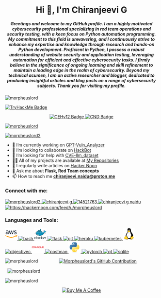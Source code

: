 <h1 align="center">Hi 👋, I'm Chiranjeevi G</h1>
<h5 align="center">
  Greetings and welcome to my GitHub profile. I am a highly motivated cybersecurity professional specializing in red team operations and security testing, with a keen focus on Python automation programming. My commitment to this field is unwavering, and I continuously strive to enhance my expertise and knowledge through research and hands-on Python development. Proficient in Python, I possess a robust understanding of website security and application testing, leveraging automation for efficient and effective cybersecurity tasks. I firmly believe in the significance of ongoing learning and skill refinement to maintain a leading edge in the realm of cybersecurity. Beyond my technical acumen, I am an active researcher and blogger, dedicated to producing insightful articles and blog posts on a range of cybersecurity subjects. Thank you for visiting my profile.
</h5>

<p align="left">
  <img src="https://komarev.com/ghpvc/?username=morpheuslord&label=Profile%20views&color=0e75b6&style=flat" alt="morpheuslord" />
</p>

[![TryHackMe Badge](https://tryhackme-badges.s3.amazonaws.com/morpheuslord.png)](https://tryhackme.com/p/morpheuslord)
<p align="center">
  <a href="https://www.eccouncil.org/">
    <img src="https://github.com/morpheuslord/morpheuslord/assets/70637311/c51a4e6f-71bb-4c6a-a558-1cff9d35a1fb" alt="CEHv12 Badge" width="100" height="100">
  </a>
  <a href="https://www.eccouncil.org/">
    <img src="https://github.com/morpheuslord/morpheuslord/assets/70637311/a6585de1-8495-45c7-b8a7-0589e81eb2d6" alt="CND Badge" width="100" height="100">
  </a>
</p>

<p align="left">
  <a href="https://github.com/ryo-ma/github-profile-trophy">
    <img src="https://github-profile-trophy.vercel.app/?username=morpheuslord" alt="morpheuslord" />
  </a>
</p>

<p align="left">
  <a href="https://twitter.com/morpheuslord2" target="blank">
    <img src="https://img.shields.io/twitter/follow/morpheuslord2?logo=twitter&style=for-the-badge" alt="morpheuslord2" />
  </a>
</p>

- 🔭 I’m currently working on [GPT-Vuln_Analyzer](https://github.com/morpheuslord/GPT_Vuln-analyzer)
- 👯 I’m looking to collaborate on [HackBot](https://github.com/morpheuslord/HackBot)
- 🤝 I’m looking for help with [CVE-llm_dataset](https://github.com/morpheuslord/CVE-llm_dataset)
- 👨‍💻 All of my projects are available at [My Repositories](https://github.com/morpheuslord?tab=repositories)
- 📝 I regularly write articles on [Hacker Noon](https://hackernoon.com/u/morpheuslord)
- 💬 Ask me about **Flask, Red Team concepts**
- 📫 How to reach me **chiranjeevi.naidu@proton.me**



### Connect with me:
<p align="left">
  <a href="https://twitter.com/morpheuslord2" target="blank">
    <img align="center" src="https://raw.githubusercontent.com/rahuldkjain/github-profile-readme-generator/master/src/images/icons/Social/twitter.svg" alt="morpheuslord2" height="30" width="40" />
  </a>
  <a href="https://linkedin.com/in/chiranjeevi g" target="blank">
    <img align="center" src="https://raw.githubusercontent.com/rahuldkjain/github-profile-readme-generator/master/src/images/icons/Social/linked-in-alt.svg" alt="chiranjeevi g" height="30" width="40" />
  </a>
  <a href="https://stackoverflow.com/users/14521763" target="blank">
    <img align="center" src="https://raw.githubusercontent.com/rahuldkjain/github-profile-readme-generator/master/src/images/icons/Social/stack-overflow.svg" alt="14521763" height="30" width="40" />
  </a>
  <a href="https://kaggle.com/chiranjeevi g naidu" target="blank">
    <img align="center" src="https://raw.githubusercontent.com/rahuldkjain/github-profile-readme-generator/master/src/images/icons/Social/kaggle.svg" alt="chiranjeevi g naidu" height="30" width="40" />
  </a>
  <a href="https://hackernoon.com/feed/u/morpheuslord" target="blank">
    <img align="center" src="https://raw.githubusercontent.com/rahuldkjain/github-profile-readme-generator/master/src/images/icons/Social/rss.svg" alt="https://hackernoon.com/feed/u/morpheuslord" height="30" width="40" />
  </a>
</p>

### Languages and Tools:
<p align="left">
  <a href="https://aws.amazon.com" target="_blank" rel="noreferrer">
    <img src="https://raw.githubusercontent.com/devicons/devicon/master/icons/amazonwebservices/amazonwebservices-original-wordmark.svg" alt="aws" width="40" height="40" />
  </a>
  <a href="https://www.gnu.org/software/bash/" target="_blank" rel="noreferrer">
    <img src="https://www.vectorlogo.zone/logos/gnu_bash/gnu_bash-icon.svg" alt="bash" width="40" height="40" />
  </a>
  <a href="https://www.docker.com/" target="_blank" rel="noreferrer">
    <img src="https://raw.githubusercontent.com/devicons/devicon/master/icons/docker/docker-original-wordmark.svg" alt="docker" width="40" height="40" />
  </a>
  <a href="https://flask.palletsprojects.com/" target="_blank" rel="noreferrer">
    <img src="https://www.vectorlogo.zone/logos/pocoo_flask/pocoo_flask-icon.svg" alt="flask" width="40" height="40" />
  </a>
  <a href="https://git-scm.com/" target="_blank" rel="noreferrer">
    <img src="https://www.vectorlogo.zone/logos/git-scm/git-scm-icon.svg" alt="git" width="40" height="40" />
  </a>
  <a href="https://heroku.com" target="_blank" rel="noreferrer">
    <img src="https://www.vectorlogo.zone/logos/heroku/heroku-icon.svg" alt="heroku" width="40" height="40" />
  </a>
  <a href="https://kubernetes.io" target="_blank" rel="noreferrer">
    <img src="https://www.vectorlogo.zone/logos/kubernetes/kubernetes-icon.svg" alt="kubernetes" width="40" height="40" />
  </a>
  <a href="https://www.linux.org/" target="_blank" rel="noreferrer">
    <img src="https://raw.githubusercontent.com/devicons/devicon/master/icons/linux/linux-original.svg" alt="linux" width="40" height="40" />
  </a>
  <a href="https://developer.apple.com/library/archive/documentation/Cocoa/Conceptual/ProgrammingWithObjectiveC/Introduction/Introduction.html" target="_blank" rel="noreferrer">
    <img src="https://www.vectorlogo.zone/logos/apple_objectivec/apple_objectivec-icon.svg" alt="objectivec" width="40" height="40" />
  </a>
  <a href="https://www.oracle.com/" target="_blank" rel="noreferrer">
    <img src="https://raw.githubusercontent.com/devicons/devicon/master/icons/oracle/oracle-original.svg" alt="oracle" width="40" height="40" />
  </a>
  <a href="https://postman.com" target="_blank" rel="noreferrer">
    <img src="https://www.vectorlogo.zone/logos/getpostman/getpostman-icon.svg" alt="postman" width="40" height="40" />
  </a>
  <a href="https://www.python.org" target="_blank" rel="noreferrer">
    <img src="https://raw.githubusercontent.com/devicons/devicon/master/icons/python/python-original.svg" alt="python" width="40" height="40" />
  </a>
  <a href="https://pytorch.org/" target="_blank" rel="noreferrer">
    <img src="https://www.vectorlogo.zone/logos/pytorch/pytorch-icon.svg" alt="pytorch" width="40" height="40" />
  </a>
  <a href="https://www.qt.io/" target="_blank" rel="noreferrer">
    <img src="https://upload.wikimedia.org/wikipedia/commons/0/0b/Qt_logo_2016.svg" alt="qt" width="40" height="40" />
  </a>
  <a href="https://www.sqlite.org/" target="_blank" rel="noreferrer">
    <img src="https://www.vectorlogo.zone/logos/sqlite/sqlite-icon.svg" alt="sqlite" width="40" height="40" />
  </a>
</p>

<p>
  <img align="left" src="https://github-readme-stats.vercel.app/api/top-langs?username=morpheuslord&show_icons=true&locale=en&layout=compact" alt="morpheuslord" />
</p>
<p align="center">
  <a href="https://github.com/morpheuslord">
    <img src="https://github-profile-summary-cards.vercel.app/api/cards/profile-details?username=morpheuslord&theme=radical" alt="Morpheuslord's GitHub Contribution"/>
  </a>
</p>
<p>&nbsp;
  <img align="center" src="https://github-readme-stats.vercel.app/api?username=morpheuslord&show_icons=true&locale=en" alt="morpheuslord" />
</p>

<p>
  <img align="center" src="https://github-readme-streak-stats.herokuapp.com/?user=morpheuslord&" alt="morpheuslord" />
</p>

<p align="center">
  <a href="https://www.buymeacoffee.com/Morpheuslord">
    <img src="https://www.buymeacoffee.com/assets/img/custom_images/orange_img.png" alt="Buy Me A Coffee" />
  </a>
</p>

